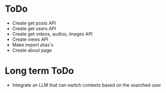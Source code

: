 # ToDo
- Create get posts API
- Create get users API
- Create get videos, audios, images API
- Create views API 
- Make import alias's
- Create about page

# Long term ToDo
- Integrate an LLM that can switch contexts based on the searched user 
